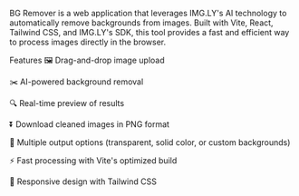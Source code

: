 BG Remover is a web application that leverages IMG.LY's AI technology to automatically remove backgrounds from images. Built with Vite, React, Tailwind CSS, and IMG.LY's SDK, this tool provides a fast and efficient way to process images directly in the browser.

Features
🖼️ Drag-and-drop image upload

✂️ AI-powered background removal

🔍 Real-time preview of results

⏬ Download cleaned images in PNG format

🎨 Multiple output options (transparent, solid color, or custom backgrounds)

⚡ Fast processing with Vite's optimized build

🌈 Responsive design with Tailwind CSS